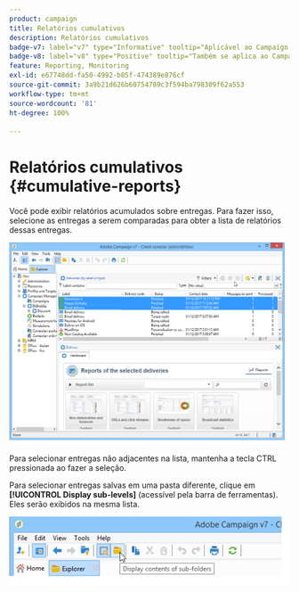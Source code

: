 ```yaml
---
product: campaign
title: Relatórios cumulativos
description: Relatórios cumulativos
badge-v7: label="v7" type="Informative" tooltip="Aplicável ao Campaign Classic v7"
badge-v8: label="v8" type="Positive" tooltip="Também se aplica ao Campaign v8"
feature: Reporting, Monitoring
exl-id: e67748dd-fa50-4992-b85f-474389e876cf
source-git-commit: 3a9b21d626b60754789c3f594ba798309f62a553
workflow-type: tm+mt
source-wordcount: '81'
ht-degree: 100%

---
```


# Relatórios cumulativos {#cumulative-reports}



Você pode exibir relatórios acumulados sobre entregas. Para fazer isso, selecione as entregas a serem comparadas para obter a lista de relatórios dessas entregas.

![](assets/s_ncs_user_report_compare_tab.png)

Para selecionar entregas não adjacentes na lista, mantenha a tecla CTRL pressionada ao fazer a seleção.

Para selecionar entregas salvas em uma pasta diferente, clique em **[!UICONTROL Display sub-levels]** (acessível pela barra de ferramentas). Eles serão exibidos na mesma lista.

![](assets/s_ncs_user_display_children_icon.png)
